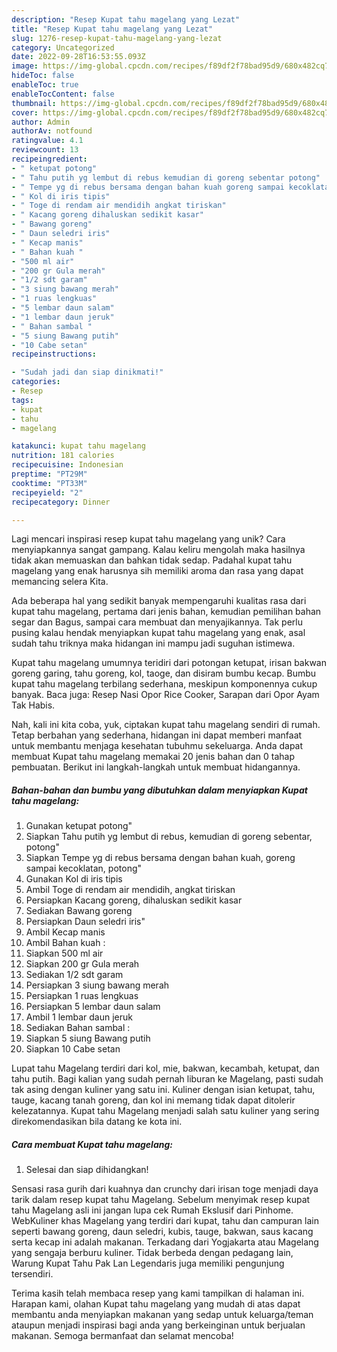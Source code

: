 ```yaml
---
description: "Resep Kupat tahu magelang yang Lezat"
title: "Resep Kupat tahu magelang yang Lezat"
slug: 1276-resep-kupat-tahu-magelang-yang-lezat
category: Uncategorized
date: 2022-09-28T16:53:55.093Z
image: https://img-global.cpcdn.com/recipes/f89df2f78bad95d9/680x482cq70/kupat-tahu-magelang-foto-resep-utama.jpg
hideToc: false
enableToc: true
enableTocContent: false
thumbnail: https://img-global.cpcdn.com/recipes/f89df2f78bad95d9/680x482cq70/kupat-tahu-magelang-foto-resep-utama.jpg
cover: https://img-global.cpcdn.com/recipes/f89df2f78bad95d9/680x482cq70/kupat-tahu-magelang-foto-resep-utama.jpg
author: Admin
authorAv: notfound
ratingvalue: 4.1
reviewcount: 13
recipeingredient:
- " ketupat potong"
- " Tahu putih yg lembut di rebus kemudian di goreng sebentar potong"
- " Tempe yg di rebus bersama dengan bahan kuah goreng sampai kecoklatan potong"
- " Kol di iris tipis"
- " Toge di rendam air mendidih angkat tiriskan"
- " Kacang goreng dihaluskan sedikit kasar"
- " Bawang goreng"
- " Daun seledri iris"
- " Kecap manis"
- " Bahan kuah "
- "500 ml air"
- "200 gr Gula merah"
- "1/2 sdt garam"
- "3 siung bawang merah"
- "1 ruas lengkuas"
- "5 lembar daun salam"
- "1 lembar daun jeruk"
- " Bahan sambal "
- "5 siung Bawang putih"
- "10 Cabe setan"
recipeinstructions:

- "Sudah jadi dan siap dinikmati!"
categories:
- Resep
tags:
- kupat
- tahu
- magelang

katakunci: kupat tahu magelang 
nutrition: 181 calories
recipecuisine: Indonesian
preptime: "PT29M"
cooktime: "PT33M"
recipeyield: "2"
recipecategory: Dinner

---
```





Lagi mencari inspirasi resep kupat tahu magelang yang unik? Cara menyiapkannya sangat gampang. Kalau keliru mengolah maka hasilnya tidak akan memuaskan dan bahkan tidak sedap. Padahal kupat tahu magelang yang enak harusnya sih memiliki aroma dan rasa yang dapat memancing selera Kita.





Ada beberapa hal yang sedikit banyak mempengaruhi kualitas rasa dari kupat tahu magelang, pertama dari jenis bahan, kemudian pemilihan bahan segar dan Bagus, sampai cara membuat dan menyajikannya. Tak perlu pusing kalau hendak menyiapkan kupat tahu magelang yang enak,      asal sudah tahu triknya maka hidangan ini mampu jadi suguhan istimewa.














Kupat tahu magelang umumnya teridiri dari potongan ketupat, irisan bakwan goreng garing, tahu goreng, kol, taoge, dan disiram bumbu kecap. Bumbu kupat tahu magelang terbilang sederhana, meskipun komponennya cukup banyak. Baca juga: Resep Nasi Opor Rice Cooker, Sarapan dari Opor Ayam Tak Habis.






Nah, kali ini kita coba, yuk, ciptakan kupat tahu magelang sendiri di rumah. Tetap berbahan yang sederhana, hidangan ini dapat memberi manfaat untuk membantu menjaga kesehatan tubuhmu sekeluarga. Anda dapat membuat Kupat tahu magelang memakai 20 jenis bahan dan 0 tahap pembuatan. Berikut ini langkah-langkah untuk membuat hidangannya.

<!--inarticleads1-->

##### Bahan-bahan dan bumbu yang dibutuhkan dalam menyiapkan Kupat tahu magelang:

1. Gunakan  ketupat potong&#34;
1. Siapkan  Tahu putih yg lembut di rebus, kemudian di goreng sebentar, potong&#34;
1. Siapkan  Tempe yg di rebus bersama dengan bahan kuah, goreng sampai kecoklatan, potong&#34;
1. Gunakan  Kol di iris tipis
1. Ambil  Toge di rendam air mendidih, angkat tiriskan
1. Persiapkan  Kacang goreng, dihaluskan sedikit kasar
1. Sediakan  Bawang goreng
1. Persiapkan  Daun seledri iris&#34;
1. Ambil  Kecap manis
1. Ambil  Bahan kuah :
1. Siapkan 500 ml air
1. Siapkan 200 gr Gula merah
1. Sediakan 1/2 sdt garam
1. Persiapkan 3 siung bawang merah
1. Persiapkan 1 ruas lengkuas
1. Persiapkan 5 lembar daun salam
1. Ambil 1 lembar daun jeruk
1. Sediakan  Bahan sambal :
1. Siapkan 5 siung Bawang putih
1. Siapkan 10 Cabe setan


Lupat tahu Magelang terdiri dari kol, mie, bakwan, kecambah, ketupat, dan tahu putih. Bagi kalian yang sudah pernah liburan ke Magelang, pasti sudah tak asing dengan kuliner yang satu ini. Kuliner dengan isian ketupat, tahu, tauge, kacang tanah goreng, dan kol ini memang tidak dapat ditolerir kelezatannya. Kupat tahu Magelang menjadi salah satu kuliner yang sering direkomendasikan bila datang ke kota ini. 

<!--inarticleads2-->

##### Cara membuat Kupat tahu magelang:


1. Selesai dan siap dihidangkan!

Sensasi rasa gurih dari kuahnya dan crunchy dari irisan toge menjadi daya tarik dalam resep kupat tahu Magelang. Sebelum menyimak resep kupat tahu Magelang asli ini jangan lupa cek Rumah Ekslusif dari Pinhome. WebKuliner khas Magelang yang terdiri dari kupat, tahu dan campuran lain seperti bawang goreng, daun seledri, kubis, tauge, bakwan, saus kacang serta kecap ini adalah makanan. Terkadang dari Yogjakarta atau Magelang yang sengaja berburu kuliner. Tidak berbeda dengan pedagang lain, Warung Kupat Tahu Pak Lan Legendaris juga memiliki pengunjung tersendiri. 

Terima kasih telah membaca resep yang kami tampilkan di halaman ini. Harapan kami, olahan Kupat tahu magelang yang mudah di atas dapat membantu anda menyiapkan makanan yang sedap untuk keluarga/teman ataupun menjadi inspirasi bagi anda yang berkeinginan untuk berjualan makanan. Semoga bermanfaat dan selamat mencoba!
